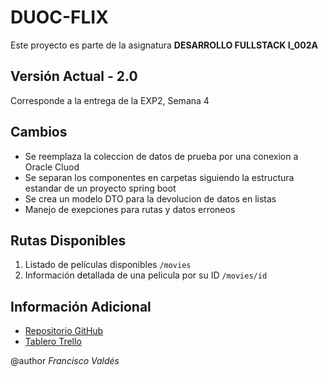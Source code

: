 # DUOC-FLIX

Este proyecto es parte de la asignatura **DESARROLLO FULLSTACK I_002A**

## Versión Actual - 2.0
Corresponde a la entrega de la EXP2, Semana 4

## Cambios
- Se reemplaza la coleccion de datos de prueba por una conexion a Oracle Cluod
- Se separan los componentes en carpetas siguiendo la estructura estandar de un proyecto spring boot
- Se crea un modelo DTO para la devolucion de datos en listas
- Manejo de exepciones para rutas y datos erroneos

## Rutas Disponibles

1. Listado de películas disponibles `/movies`
2. Información detallada de una pelicula por su ID `/movies/id`


## Información Adicional

- [Repositorio GitHub](https://github.com/ecodisonante/DUOC-FLIX)
- [Tablero Trello](https://trello.com/b/Rf79QjYd/desarrollo-fullstack-i002a)


@author _Francisco Valdés_